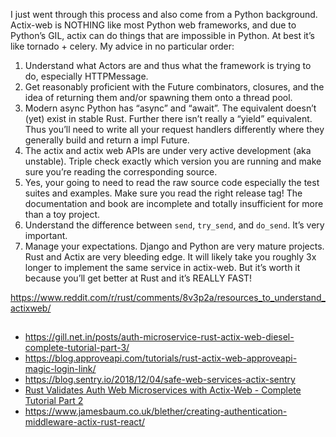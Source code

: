 I just went through this process and also come from a Python background. Actix-web is NOTHING like most Python web frameworks, and due to Python’s GIL, actix can do things that are impossible in Python. At best it’s like tornado + celery. My advice in no particular order:

1. Understand what Actors are and thus what the framework is trying to do, especially HTTPMessage.
2. Get reasonably proficient with the Future combinators, closures, and the idea of returning them and/or spawning them onto a thread pool.
3. Modern async Python has “async” and “await”. The equivalent doesn’t (yet) exist in stable Rust. Further there isn’t really a “yield” equivalent. Thus you’ll need to write all your request handlers differently where they generally build and return a impl Future.
4. The actix and actix web APIs are under very active development (aka unstable). Triple check exactly which version you are running and make sure you’re reading the corresponding source.
5. Yes, your going to need to read the raw source code especially the test suites and examples. Make sure you read the right release tag! The documentation and book are incomplete and totally insufficient for more than a toy project.
6. Understand the difference between `send`, `try_send`, and `do_send`. It’s very important.
7. Manage your expectations. Django and Python are very mature projects. Rust and Actix are very bleeding edge. It will likely take you roughly 3x longer to implement the same service in actix-web. But it’s worth it because you’ll get better at Rust and it’s REALLY FAST!

https://www.reddit.com/r/rust/comments/8v3p2a/resources_to_understand_actixweb/

##

- https://gill.net.in/posts/auth-microservice-rust-actix-web-diesel-complete-tutorial-part-3/
- https://blog.approveapi.com/tutorials/rust-actix-web-approveapi-magic-login-link/
- https://blog.sentry.io/2018/12/04/safe-web-services-actix-sentry
- [Rust Validates Auth Web Microservices with Actix-Web - Complete Tutorial Part 2](https://bzdww.com/article/48977/)
- https://www.jamesbaum.co.uk/blether/creating-authentication-middleware-actix-rust-react/
